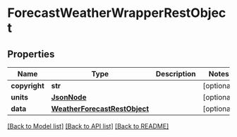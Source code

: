 # ForecastWeatherWrapperRestObject

## Properties
Name | Type | Description | Notes
------------ | ------------- | ------------- | -------------
**copyright** | **str** |  | [optional] 
**units** | [**JsonNode**](JsonNode.md) |  | [optional] 
**data** | [**WeatherForecastRestObject**](WeatherForecastRestObject.md) |  | [optional] 

[[Back to Model list]](../README.md#documentation-for-models) [[Back to API list]](../README.md#documentation-for-api-endpoints) [[Back to README]](../README.md)

